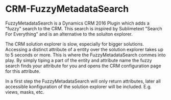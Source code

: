 # CRM-FuzzyMetadataSearch
FuzzyMetadataSearch is a Dynamics CRM 2016 Plugin which adds a "fuzzy" search to the CRM. 
This search is inspired by Sublimetext "Search For Everything" and is an alternative to the soluiton explorer.

The CRM solution explorer is slow, especially for bigger solutions. 
Accessing a distinct attribute of a entity over the solution explorer takes up to 5 seconds or more.
This is where the FuzzyMetadataSearch commes into play. 
By simply tiping a part of the entity and attribute name the fuzzy search finds your attribute for you and opens the CRM configuration page for this attribute.

In a first step the FuzzyMetadataSearch will only return attributes, later all accessible konfiguration of the solution explorer will be included. E.g. views, masks, etc.
